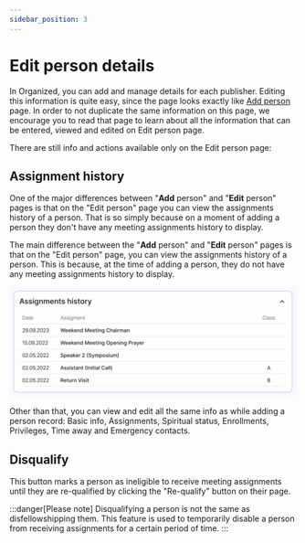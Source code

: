 ```yaml
---
sidebar_position: 3
---
```


# Edit person details

In Organized, you can add and manage details for each publisher. Editing this information is quite easy, since the page looks exactly like [Add person](./add-person) page. In order to not duplicate the same information on this page, we encourage you to read that page to learn about all the information that can be entered, viewed and edited on Edit person page.

There are still info and actions available only on the Edit person page:

## Assignment history

One of the major differences between "**Add** person" and "**Edit** person" pages is that on the "Edit person" page you can view the assignments history of a person. That is so simply because on a moment of adding a person they don't have any meeting assignments history to display.

The main difference between the "**Add** person" and "**Edit** person" pages is that on the "Edit person" page, you can view the assignments history of a person. This is because, at the time of adding a person, they do not have any meeting assignments history to display.

![Assignments history](./img/assignment-history-person.png)

Other than that, you can view and edit all the same info as while adding a person record: Basic info, Assignments, Spiritual status, Enrollments, Privileges, Time away and Emergency contacts.

## Disqualify

This button marks a person as ineligible to receive meeting assignments until they are re-qualified by clicking the "Re-qualify" button on their page. 

:::danger[Please note]
Disqualifying a person is not the same as disfellowshipping them. This feature is used to temporarily disable a person from receiving assignments for a certain period of time.
:::